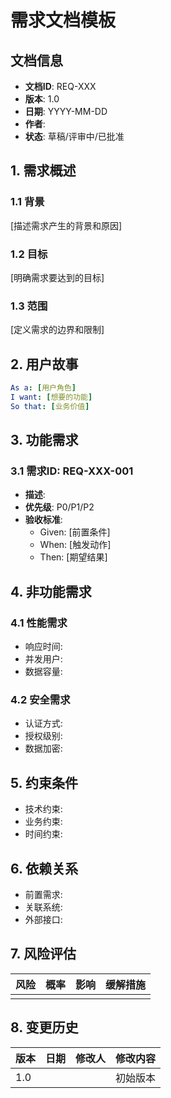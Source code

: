 # 需求文档模板

## 文档信息
- **文档ID**: REQ-XXX
- **版本**: 1.0
- **日期**: YYYY-MM-DD
- **作者**: 
- **状态**: 草稿/评审中/已批准

## 1. 需求概述

### 1.1 背景
[描述需求产生的背景和原因]

### 1.2 目标
[明确需求要达到的目标]

### 1.3 范围
[定义需求的边界和限制]

## 2. 用户故事

```yaml
As a: [用户角色]
I want: [想要的功能]
So that: [业务价值]
```

## 3. 功能需求

### 3.1 需求ID: REQ-XXX-001
- **描述**: 
- **优先级**: P0/P1/P2
- **验收标准**:
  - Given: [前置条件]
  - When: [触发动作]
  - Then: [期望结果]

## 4. 非功能需求

### 4.1 性能需求
- 响应时间: 
- 并发用户: 
- 数据容量: 

### 4.2 安全需求
- 认证方式: 
- 授权级别: 
- 数据加密: 

## 5. 约束条件
- 技术约束: 
- 业务约束: 
- 时间约束: 

## 6. 依赖关系
- 前置需求: 
- 关联系统: 
- 外部接口: 

## 7. 风险评估
| 风险 | 概率 | 影响 | 缓解措施 |
|------|------|------|----------|
|      |      |      |          |

## 8. 变更历史
| 版本 | 日期 | 修改人 | 修改内容 |
|------|------|--------|----------|
| 1.0  |      |        | 初始版本 |